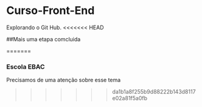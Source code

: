 # Curso-Front-End

Explorando o Git Hub.
<<<<<<< HEAD

##Mais uma etapa comcluida

=======
### Escola EBAC

Precisamos de uma atenção sobre esse tema
>>>>>>> da1b1a8f255b9d88222b143d8117e02a81f5a0fb

